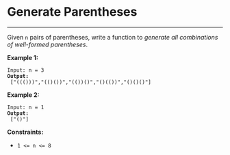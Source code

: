 # Generate Parentheses

***

Given `n` pairs of parentheses, write a function to _generate all combinations of well-formed parentheses_.

&#x20;

**Example 1:**

<pre><code>Input: n = 3
<strong>Output:
</strong> ["((()))","(()())","(())()","()(())","()()()"]</code></pre>

**Example 2:**

<pre><code>Input: n = 1
<strong>Output:
</strong> ["()"]</code></pre>

&#x20;

**Constraints:**

* `1 <= n <= 8`
